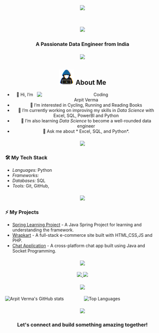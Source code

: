 <h3 align="center">
<img src="https://raw.githubusercontent.com/andreasbm/readme/master/assets/lines/colored.png">
</h3>

<h1 align="center">
  <img src="https://readme-typing-svg.herokuapp.com/?font=Righteous&size=35&center=true&vCenter=true&width=500&height=70&duration=4000&lines=Hi+There!+👋;+I'm+Arpit+Verma!;">
</h1>

<h3 align="center">A Passionate Data Engineer from India </h3>

<h3 align="center">
<img src="https://raw.githubusercontent.com/andreasbm/readme/master/assets/lines/colored.png">
</h3>

<div align="center">
  
 ## <picture><img src = "https://github.com/ChinmayKaitade/ChinmayKaitade/blob/main/about_me.gif" width = 50px></picture> About Me
<img align="right" alt="Coding" width="400" src="https://cdn.dribbble.com/users/1162077/screenshots/3848914/programmer.gif" >

- 👋 Hi, I’m Arpit Verma
- 👀 I’m interested in Cycling, Running and Reading Books
- 🔭 I’m currently working on improving my skills in *Data Science* with Excel, SQL, PowerBI and Python
- 🌱 I’m also learning *Data Science* to become a well-rounded data engineer
- 💬 Ask me about * Excel, SQL, and Python*.

 </div>

 <h3 align="center">
<img src="https://raw.githubusercontent.com/andreasbm/readme/master/assets/lines/colored.png">
</h3>

### 🛠 My Tech Stack
- *Languages:* Python
- *Frameworks:* 
- *Databases:* SQL
- *Tools:* Git, GitHub, 

 <h3 align="center">
<img src="https://raw.githubusercontent.com/andreasbm/readme/master/assets/lines/colored.png">
</h3>

### ⚡ My Projects
- [Spring Learning Project](https://github.com/Kuwarsaab/Learn-Spring-Framework) - A Java Spring Project for learning and understanding the framework.
- [Wrapkart](https://github.com/Kuwarsaab/WrapKart-The-Perfect-drip) - A full-stack e-commerce site built with HTML,CSS,JS and PHP.
- [Chat Application](https://github.com/Kuwarsaab/Chat-App) - A cross-platform chat app built using Java and Socket Programming.

 <h3 align="center">
<img src="https://raw.githubusercontent.com/andreasbm/readme/master/assets/lines/colored.png">
</h3>

<div align="center"> 
  <a href="https://www.linkedin.com/in/arpit-verma-96510524b/" target="_blank">
    <img src="https://img.shields.io/badge/LinkedIn-0077B5?style=for-the-badge&logo=linkedin&logoColor=white" target="_blank" />
  </a>
  <a href=mailto:"vermaarp2361@gmail.com">
    <img src="https://img.shields.io/badge/Gmail-333333?style=for-the-badge&logo=gmail&logoColor=red" />
  </a>
</div>

<h3 align="center">
<img src="https://raw.githubusercontent.com/andreasbm/readme/master/assets/lines/colored.png">
</h3>

<div style="display: flex; justify-content: space-between;">
  <img src="https://github-readme-stats.vercel.app/api?username=arpitverma90&show_icons=true&theme=radical" alt="Arpit Verma's GitHub stats" style="width: 49%;"/>
  <img src="https://github-readme-stats.vercel.app/api/top-langs/?username=arpitverma90&layout=compact&theme=radical" alt="Top Languages" style="width: 49%;"/>
</div>

<h3 align="center">
<img src="https://raw.githubusercontent.com/andreasbm/readme/master/assets/lines/colored.png">
</h3>

<h3 align="center">Let's connect and build something amazing together!</h3>
